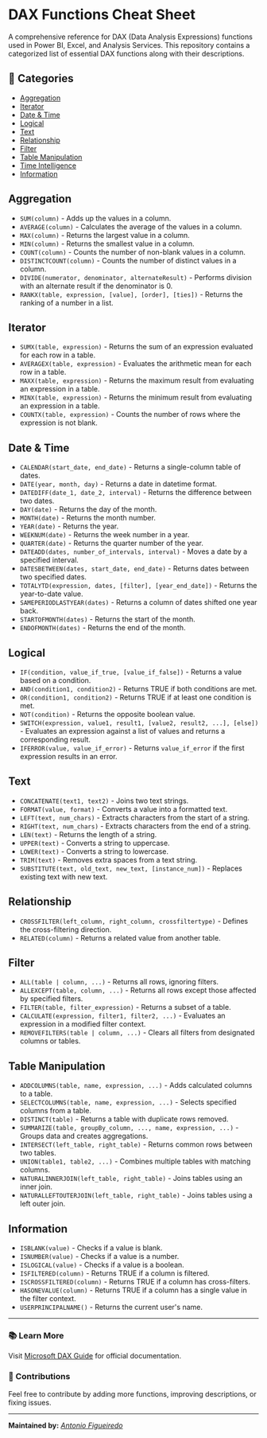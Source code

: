 # DAX Functions Cheat Sheet

A comprehensive reference for DAX (Data Analysis Expressions) functions used in Power BI, Excel, and Analysis Services. This repository contains a categorized list of essential DAX functions along with their descriptions.

## 📌 Categories
- [Aggregation](#aggregation)
- [Iterator](#iterator)
- [Date & Time](#date--time)
- [Logical](#logical)
- [Text](#text)
- [Relationship](#relationship)
- [Filter](#filter)
- [Table Manipulation](#table-manipulation)
- [Time Intelligence](#time-intelligence)
- [Information](#information)

## Aggregation

- `SUM(column)` - Adds up the values in a column.
- `AVERAGE(column)` - Calculates the average of the values in a column.
- `MAX(column)` - Returns the largest value in a column.
- `MIN(column)` - Returns the smallest value in a column.
- `COUNT(column)` - Counts the number of non-blank values in a column.
- `DISTINCTCOUNT(column)` - Counts the number of distinct values in a column.
- `DIVIDE(numerator, denominator, alternateResult)` - Performs division with an alternate result if the denominator is 0.
- `RANKX(table, expression, [value], [order], [ties])` - Returns the ranking of a number in a list.

## Iterator
- `SUMX(table, expression)` - Returns the sum of an expression evaluated for each row in a table.
- `AVERAGEX(table, expression)` - Evaluates the arithmetic mean for each row in a table.
- `MAXX(table, expression)` - Returns the maximum result from evaluating an expression in a table.
- `MINX(table, expression)` - Returns the minimum result from evaluating an expression in a table.
- `COUNTX(table, expression)` - Counts the number of rows where the expression is not blank.

## Date & Time
- `CALENDAR(start_date, end_date)` - Returns a single-column table of dates.
- `DATE(year, month, day)` - Returns a date in datetime format.
- `DATEDIFF(date_1, date_2, interval)` - Returns the difference between two dates.
- `DAY(date)` - Returns the day of the month.
- `MONTH(date)` - Returns the month number.
- `YEAR(date)` - Returns the year.
- `WEEKNUM(date)` - Returns the week number in a year.
- `QUARTER(date)` - Returns the quarter number of the year.
- `DATEADD(dates, number_of_intervals, interval)` - Moves a date by a specified interval.
- `DATESBETWEEN(dates, start_date, end_date)` - Returns dates between two specified dates.
- `TOTALYTD(expression, dates, [filter], [year_end_date])` - Returns the year-to-date value.
- `SAMEPERIODLASTYEAR(dates)` - Returns a column of dates shifted one year back.
- `STARTOFMONTH(dates)` - Returns the start of the month.
- `ENDOFMONTH(dates)` - Returns the end of the month.

## Logical
- `IF(condition, value_if_true, [value_if_false])` - Returns a value based on a condition.
- `AND(condition1, condition2)` - Returns TRUE if both conditions are met.
- `OR(condition1, condition2)` - Returns TRUE if at least one condition is met.
- `NOT(condition)` - Returns the opposite boolean value.
- `SWITCH(expression, value1, result1, [value2, result2, ...], [else])` - Evaluates an expression against a list of values and returns a corresponding result.
- `IFERROR(value, value_if_error)` - Returns `value_if_error` if the first expression results in an error.

## Text
- `CONCATENATE(text1, text2)` - Joins two text strings.
- `FORMAT(value, format)` - Converts a value into a formatted text.
- `LEFT(text, num_chars)` - Extracts characters from the start of a string.
- `RIGHT(text, num_chars)` - Extracts characters from the end of a string.
- `LEN(text)` - Returns the length of a string.
- `UPPER(text)` - Converts a string to uppercase.
- `LOWER(text)` - Converts a string to lowercase.
- `TRIM(text)` - Removes extra spaces from a text string.
- `SUBSTITUTE(text, old_text, new_text, [instance_num])` - Replaces existing text with new text.

## Relationship
- `CROSSFILTER(left_column, right_column, crossfiltertype)` - Defines the cross-filtering direction.
- `RELATED(column)` - Returns a related value from another table.

## Filter
- `ALL(table | column, ...)` - Returns all rows, ignoring filters.
- `ALLEXCEPT(table, column, ...)` - Returns all rows except those affected by specified filters.
- `FILTER(table, filter_expression)` - Returns a subset of a table.
- `CALCULATE(expression, filter1, filter2, ...)` - Evaluates an expression in a modified filter context.
- `REMOVEFILTERS(table | column, ...)` - Clears all filters from designated columns or tables.

## Table Manipulation
- `ADDCOLUMNS(table, name, expression, ...)` - Adds calculated columns to a table.
- `SELECTCOLUMNS(table, name, expression, ...)` - Selects specified columns from a table.
- `DISTINCT(table)` - Returns a table with duplicate rows removed.
- `SUMMARIZE(table, groupBy_column, ..., name, expression, ...)` - Groups data and creates aggregations.
- `INTERSECT(left_table, right_table)` - Returns common rows between two tables.
- `UNION(table1, table2, ...)` - Combines multiple tables with matching columns.
- `NATURALINNERJOIN(left_table, right_table)` - Joins tables using an inner join.
- `NATURALLEFTOUTERJOIN(left_table, right_table)` - Joins tables using a left outer join.

## Information
- `ISBLANK(value)` - Checks if a value is blank.
- `ISNUMBER(value)` - Checks if a value is a number.
- `ISLOGICAL(value)` - Checks if a value is a boolean.
- `ISFILTERED(column)` - Returns TRUE if a column is filtered.
- `ISCROSSFILTERED(column)` - Returns TRUE if a column has cross-filters.
- `HASONEVALUE(column)` - Returns TRUE if a column has a single value in the filter context.
- `USERPRINCIPALNAME()` - Returns the current user's name.

---

### 📚 Learn More
Visit [Microsoft DAX Guide](https://learn.microsoft.com/en-us/dax/) for official documentation.

### 📌 Contributions
Feel free to contribute by adding more functions, improving descriptions, or fixing issues.

---
**Maintained by:** *[Antonio Figueiredo](https://github.com/amgfigueiredo)*

